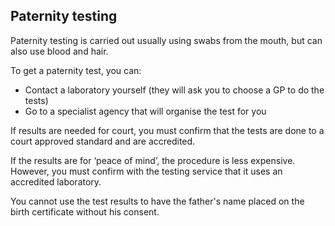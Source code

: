 ##  Paternity testing

Paternity testing is carried out usually using swabs from the mouth, but can
also use blood and hair.

To get a paternity test, you can:

  * Contact a laboratory yourself (they will ask you to choose a GP to do the tests) 
  * Go to a specialist agency that will organise the test for you 

If results are needed for court, you must confirm that the tests are done to a
court approved standard and are accredited.

If the results are for ‘peace of mind’, the procedure is less expensive.
However, you must confirm with the testing service that it uses an accredited
laboratory.

You cannot use the test results to have the father's name placed on the birth
certificate without his consent.
